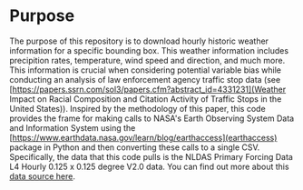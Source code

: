 # Purpose
The purpose of this repository is to download hourly historic weather information for a specific bounding box. This weather information includes precipition rates, temperature, wind speed and direction, and much more. This information is crucial when considering potential variable bias while conducting an analysis of law enforcement agency traffic stop data (see [https://papers.ssrn.com/sol3/papers.cfm?abstract_id=4331231](Weather Impact on Racial Composition and Citation Activity of Traffic Stops in the United States)). Inspired by the methodology of this paper, this code provides the frame for making calls to NASA's Earth Observing System Data and Information System using the [https://www.earthdata.nasa.gov/learn/blog/earthaccess](earthaccess) package in Python and then converting these calls to a single CSV. Specifically, the data that this code pulls is the NLDAS Primary Forcing Data L4 Hourly 0.125 x 0.125 degree V2.0 data. You can find out more about this [data source here](https://disc.gsfc.nasa.gov/datasets/NLDAS_FORA0125_H_2.0/summary]).
